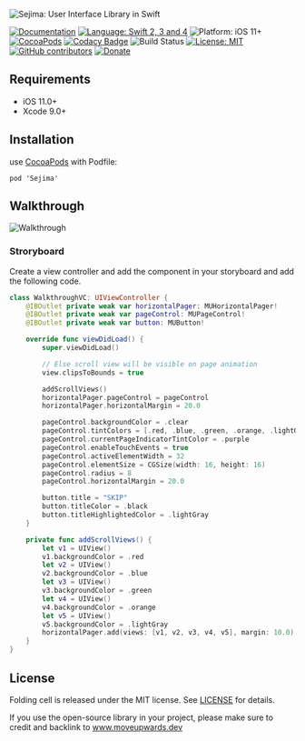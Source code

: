 ![Sejima: User Interface Library in Swift](https://raw.githubusercontent.com/MoveUpwards/Sejima/master/banner.png)

[![Documentation](https://img.shields.io/badge/Read_the-Docs-67ad5c.svg)](https://moveupwards.github.io/Sejima/)
[![Language: Swift 2, 3 and 4](https://img.shields.io/badge/language-swift%204-f48041.svg?style=flat)](https://developer.apple.com/swift)
![Platform: iOS 11+](https://img.shields.io/badge/platform-iOS-blue.svg?style=flat)
[![CocoaPods](https://img.shields.io/cocoapods/v/Sejima.svg)](http://cocoapods.org/pods/Sejima)
[![Codacy Badge](https://api.codacy.com/project/badge/Grade/c366453a6bc247bd847c4ad33f2cf37c)](https://app.codacy.com/app/MoveUpwardsDev/Sejima?utm_source=github.com&utm_medium=referral&utm_content=MoveUpwards/Sejima&utm_campaign=Badge_Grade_Settings)
![Build Status](https://app.bitrise.io/app/527234c879c3952a.svg?token=RCLpb4OfkyZcufMQ7bVCTQ)
[![License: MIT](http://img.shields.io/badge/license-MIT-lightgrey.svg?style=flat)](https://github.com/MoveUpwards/Sejima/blob/master/LICENSE)
[![GitHub contributors](https://img.shields.io/github/contributors/MoveUpwards/Sejima.svg)](https://github.com/MoveUpwards/Sejima/graphs/contributors)
[![Donate](https://img.shields.io/badge/Donate-PayPal-blue.svg)](https://paypal.me/moveupwards)

## Requirements

- iOS 11.0+
- Xcode 9.0+

## Installation

use [CocoaPods](https://cocoapods.org) with Podfile:
```shell
pod 'Sejima'
```

## Walkthrough

![Walkthrough](https://raw.githubusercontent.com/MoveUpwards/Sejima/master/Screenshots/Walkthrough.png)

### Stroryboard

Create a view controller and add the component in your storyboard and add the following code.

```swift
class WalkthroughVC: UIViewController {
    @IBOutlet private weak var horizontalPager: MUHorizontalPager!
    @IBOutlet private weak var pageControl: MUPageControl!
    @IBOutlet private weak var button: MUButton!

    override func viewDidLoad() {
        super.viewDidLoad()

        // Else scroll view will be visible on page animation
        view.clipsToBounds = true

        addScrollViews()
        horizontalPager.pageControl = pageControl
        horizontalPager.horizontalMargin = 20.0

        pageControl.backgroundColor = .clear
        pageControl.tintColors = [.red, .blue, .green, .orange, .lightGray]
        pageControl.currentPageIndicatorTintColor = .purple
        pageControl.enableTouchEvents = true
        pageControl.activeElementWidth = 32
        pageControl.elementSize = CGSize(width: 16, height: 16)
        pageControl.radius = 8
        pageControl.horizontalMargin = 20.0

        button.title = "SKIP"
        button.titleColor = .black
        button.titleHighlightedColor = .lightGray
    }

    private func addScrollViews() {
        let v1 = UIView()
        v1.backgroundColor = .red
        let v2 = UIView()
        v2.backgroundColor = .blue
        let v3 = UIView()
        v3.backgroundColor = .green
        let v4 = UIView()
        v4.backgroundColor = .orange
        let v5 = UIView()
        v5.backgroundColor = .lightGray
        horizontalPager.add(views: [v1, v2, v3, v4, v5], margin: 10.0)
    }
}
```

## License

Folding cell is released under the MIT license.
See [LICENSE](./LICENSE) for details.

If you use the open-source library in your project, please make sure to credit and backlink to www.moveupwards.dev
